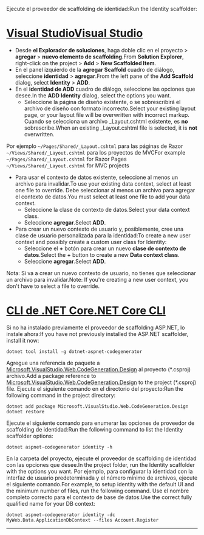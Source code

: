 <span data-ttu-id="fb17c-101">Ejecute el proveedor de scaffolding de identidad:</span><span class="sxs-lookup"><span data-stu-id="fb17c-101">Run the Identity scaffolder:</span></span>

# <a name="visual-studiotabvisual-studio"></a>[<span data-ttu-id="fb17c-102">Visual Studio</span><span class="sxs-lookup"><span data-stu-id="fb17c-102">Visual Studio</span></span>](#tab/visual-studio)

* <span data-ttu-id="fb17c-103">Desde **el Explorador de soluciones**, haga doble clic en el proyecto > **agregar** > **nuevo elemento de scaffolding**.</span><span class="sxs-lookup"><span data-stu-id="fb17c-103">From **Solution Explorer**, right-click on the project > **Add** > **New Scaffolded Item**.</span></span>
* <span data-ttu-id="fb17c-104">En el panel izquierdo de la **agregar Scaffold** cuadro de diálogo, seleccione **identidad** > **agregar**.</span><span class="sxs-lookup"><span data-stu-id="fb17c-104">From the left pane of the **Add Scaffold** dialog, select **Identity** > **ADD**.</span></span>
* <span data-ttu-id="fb17c-105">En el **identidad de ADD** cuadro de diálogo, seleccione las opciones que desee.</span><span class="sxs-lookup"><span data-stu-id="fb17c-105">In the **ADD Identity** dialog, select the options you want.</span></span>
  * <span data-ttu-id="fb17c-106">Seleccione la página de diseño existente, o se sobrescribirá el archivo de diseño con formato incorrecto.</span><span class="sxs-lookup"><span data-stu-id="fb17c-106">Select your existing layout page, or your layout file will be overwritten with incorrect markup.</span></span> <span data-ttu-id="fb17c-107">Cuando se selecciona un archivo _Layout.cshtml existente, es **no** sobrescribe.</span><span class="sxs-lookup"><span data-stu-id="fb17c-107">When an existing _Layout.cshtml file is selected, it is **not** overwritten.</span></span>

 <span data-ttu-id="fb17c-108">Por ejemplo `~/Pages/Shared/_Layout.cshtml` para las páginas de Razor `~/Views/Shared/_Layout.cshtml` para los proyectos de MVC</span><span class="sxs-lookup"><span data-stu-id="fb17c-108">For example `~/Pages/Shared/_Layout.cshtml` for Razor Pages `~/Views/Shared/_Layout.cshtml` for MVC projects</span></span>
* <span data-ttu-id="fb17c-109">Para usar el contexto de datos existente, seleccione al menos un archivo para invalidar.</span><span class="sxs-lookup"><span data-stu-id="fb17c-109">To use your existing data context, select at least one file to override.</span></span> <span data-ttu-id="fb17c-110">Debe seleccionar al menos un archivo para agregar el contexto de datos.</span><span class="sxs-lookup"><span data-stu-id="fb17c-110">You must select at least one file to add your data context.</span></span>
  * <span data-ttu-id="fb17c-111">Seleccione la clase de contexto de datos.</span><span class="sxs-lookup"><span data-stu-id="fb17c-111">Select your data context class.</span></span>
  * <span data-ttu-id="fb17c-112">Seleccione **agregar**.</span><span class="sxs-lookup"><span data-stu-id="fb17c-112">Select **ADD**.</span></span>
* <span data-ttu-id="fb17c-113">Para crear un nuevo contexto de usuario y, posiblemente, cree una clase de usuario personalizada para la identidad:</span><span class="sxs-lookup"><span data-stu-id="fb17c-113">To create a new user context and possibly create a custom user class for Identity:</span></span>
  * <span data-ttu-id="fb17c-114">Seleccione el **+** botón para crear un nuevo **clase de contexto de datos**.</span><span class="sxs-lookup"><span data-stu-id="fb17c-114">Select the **+** button to create a new **Data context class**.</span></span>
  * <span data-ttu-id="fb17c-115">Seleccione **agregar**.</span><span class="sxs-lookup"><span data-stu-id="fb17c-115">Select **ADD**.</span></span>

<span data-ttu-id="fb17c-116">Nota: Si va a crear un nuevo contexto de usuario, no tienes que seleccionar un archivo para invalidar.</span><span class="sxs-lookup"><span data-stu-id="fb17c-116">Note: If you're creating a new user context, you don't have to select a file to override.</span></span>

# <a name="net-core-clitabnetcore-cli"></a>[<span data-ttu-id="fb17c-117">CLI de .NET Core</span><span class="sxs-lookup"><span data-stu-id="fb17c-117">.NET Core CLI</span></span>](#tab/netcore-cli)

<span data-ttu-id="fb17c-118">Si no ha instalado previamente el proveedor de scaffolding ASP.NET, lo instale ahora:</span><span class="sxs-lookup"><span data-stu-id="fb17c-118">If you have not previously installed the ASP.NET scaffolder, install it now:</span></span>

```cli
dotnet tool install -g dotnet-aspnet-codegenerator
```

<span data-ttu-id="fb17c-119">Agregue una referencia de paquete a [Microsoft.VisualStudio.Web.CodeGeneration.Design](https://www.nuget.org/packages/Microsoft.VisualStudio.Web.CodeGeneration.Design/) al proyecto (\*.csproj) archivo.</span><span class="sxs-lookup"><span data-stu-id="fb17c-119">Add a package reference to [Microsoft.VisualStudio.Web.CodeGeneration.Design](https://www.nuget.org/packages/Microsoft.VisualStudio.Web.CodeGeneration.Design/) to the project (\*.csproj) file.</span></span> <span data-ttu-id="fb17c-120">Ejecute el siguiente comando en el directorio del proyecto:</span><span class="sxs-lookup"><span data-stu-id="fb17c-120">Run the following command in the project directory:</span></span>

```cli
dotnet add package Microsoft.VisualStudio.Web.CodeGeneration.Design
dotnet restore
```

<span data-ttu-id="fb17c-121">Ejecute el siguiente comando para enumerar las opciones de proveedor de scaffolding de identidad:</span><span class="sxs-lookup"><span data-stu-id="fb17c-121">Run the following command to list the Identity scaffolder options:</span></span>

```cli
dotnet aspnet-codegenerator identity -h
```

<span data-ttu-id="fb17c-122">En la carpeta del proyecto, ejecute el proveedor de scaffolding de identidad con las opciones que desee.</span><span class="sxs-lookup"><span data-stu-id="fb17c-122">In the project folder, run the Identity scaffolder with the options you want.</span></span> <span data-ttu-id="fb17c-123">Por ejemplo, para configurar la identidad con la interfaz de usuario predeterminada y el número mínimo de archivos, ejecute el siguiente comando.</span><span class="sxs-lookup"><span data-stu-id="fb17c-123">For example, to setup identity with the default UI and the minimum number of files, run the following command.</span></span> <span data-ttu-id="fb17c-124">Use el nombre completo correcto para el contexto de base de datos:</span><span class="sxs-lookup"><span data-stu-id="fb17c-124">Use the correct fully qualified name for your DB context:</span></span>

```cli
dotnet aspnet-codegenerator identity -dc MyWeb.Data.ApplicationDbContext --files Account.Register
```

-------------
